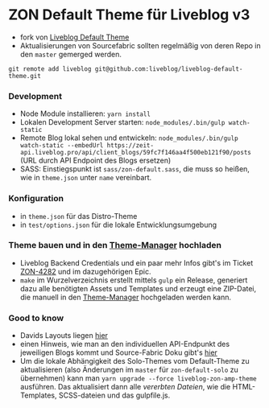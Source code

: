 # ZON Default Theme für Liveblog v3

- fork von [Liveblog Default Theme](https://github.com/liveblog/liveblog-default-theme)
- Aktualisierungen von Sourcefabric sollten regelmäßig von deren Repo in den `master` gemerged werden.
```
git remote add liveblog git@github.com:liveblog/liveblog-default-theme.git
```

### Development

- Node Module installieren: `yarn install`
- Lokalen Development Server starten: `node_modules/.bin/gulp watch-static`
- Remote Blog lokal sehen und entwickeln: `node_modules/.bin/gulp watch-static --embedUrl https://zeit-api.liveblog.pro/api/client_blogs/59fc7f146aa4f500eb121f90/posts` (URL durch API Endpoint des Blogs ersetzen)
- SASS: Einstiegspunkt ist `sass/zon-default.sass`, die muss so heißen, wie in `theme.json` unter `name` vereinbart.

### Konfiguration

- in `theme.json` für das Distro-Theme
- in `test/options.json` für die lokale Entwicklungsumgebung

### Theme bauen und in den [Theme-Manager](https://zeit.liveblog.pro/#/themes/) hochladen

- Liveblog Backend Credentials und ein paar mehr Infos gibt's im Ticket [ZON-4282](https://zeit-online.atlassian.net/browse/ZON-4282) und im dazugehörigen Epic.
- `make` im Wurzelverzeichnis erstellt mittels `gulp` ein Release, generiert dazu alle benötigten Assets und Templates und erzeugt eine ZIP-Datei, die manuell in den [Theme-Manager](https://zeit.liveblog.pro/#/themes/) hochgeladen werden kann.

### Good to know

- Davids Layouts liegen [hier](https://www.dropbox.com/sh/em8rh72upjl01u8/AADNxwtrPq-ZeAtWKc0VMj8-a?dl=0)
- einen Hinweis, wie man an den individuellen API-Endpunkt des jeweiligen Blogs kommt und Source-Fabric Doku gibt's [hier](https://wiki.sourcefabric.org/display/LIVEBLOG/Themes+-+the+theme+generator)
- Um die lokale Abhängigkeit des Solo-Themes vom Default-Theme zu aktualisieren (also Änderungen im `master` für `zon-default-solo` zu übernehmen) kann man `yarn upgrade --force liveblog-zon-amp-theme` ausführen. Das aktualisiert dann alle _vererbten Dateien_, wie die HTML-Templates, SCSS-dateien und das gulpfile.js.
